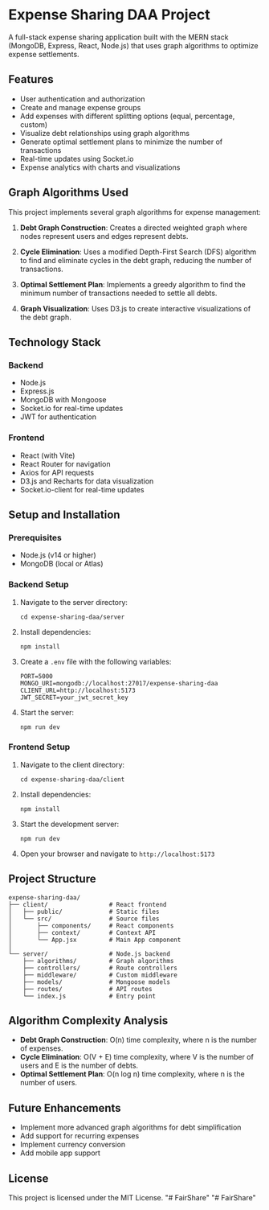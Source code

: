# Expense Sharing DAA Project

A full-stack expense sharing application built with the MERN stack (MongoDB, Express, React, Node.js) that uses graph algorithms to optimize expense settlements.

## Features

- User authentication and authorization
- Create and manage expense groups
- Add expenses with different splitting options (equal, percentage, custom)
- Visualize debt relationships using graph algorithms
- Generate optimal settlement plans to minimize the number of transactions
- Real-time updates using Socket.io
- Expense analytics with charts and visualizations

## Graph Algorithms Used

This project implements several graph algorithms for expense management:

1. **Debt Graph Construction**: Creates a directed weighted graph where nodes represent users and edges represent debts.

2. **Cycle Elimination**: Uses a modified Depth-First Search (DFS) algorithm to find and eliminate cycles in the debt graph, reducing the number of transactions.

3. **Optimal Settlement Plan**: Implements a greedy algorithm to find the minimum number of transactions needed to settle all debts.

4. **Graph Visualization**: Uses D3.js to create interactive visualizations of the debt graph.

## Technology Stack

### Backend

- Node.js
- Express.js
- MongoDB with Mongoose
- Socket.io for real-time updates
- JWT for authentication

### Frontend

- React (with Vite)
- React Router for navigation
- Axios for API requests
- D3.js and Recharts for data visualization
- Socket.io-client for real-time updates

## Setup and Installation

### Prerequisites

- Node.js (v14 or higher)
- MongoDB (local or Atlas)

### Backend Setup

1. Navigate to the server directory:

   ```
   cd expense-sharing-daa/server
   ```

2. Install dependencies:

   ```
   npm install
   ```

3. Create a `.env` file with the following variables:

   ```
   PORT=5000
   MONGO_URI=mongodb://localhost:27017/expense-sharing-daa
   CLIENT_URL=http://localhost:5173
   JWT_SECRET=your_jwt_secret_key
   ```

4. Start the server:
   ```
   npm run dev
   ```

### Frontend Setup

1. Navigate to the client directory:

   ```
   cd expense-sharing-daa/client
   ```

2. Install dependencies:

   ```
   npm install
   ```

3. Start the development server:

   ```
   npm run dev
   ```

4. Open your browser and navigate to `http://localhost:5173`

## Project Structure

```
expense-sharing-daa/
├── client/                 # React frontend
│   ├── public/             # Static files
│   └── src/                # Source files
│       ├── components/     # React components
│       ├── context/        # Context API
│       └── App.jsx         # Main App component
│
└── server/                 # Node.js backend
    ├── algorithms/         # Graph algorithms
    ├── controllers/        # Route controllers
    ├── middleware/         # Custom middleware
    ├── models/             # Mongoose models
    ├── routes/             # API routes
    └── index.js            # Entry point
```

## Algorithm Complexity Analysis

- **Debt Graph Construction**: O(n) time complexity, where n is the number of expenses.
- **Cycle Elimination**: O(V + E) time complexity, where V is the number of users and E is the number of debts.
- **Optimal Settlement Plan**: O(n log n) time complexity, where n is the number of users.

## Future Enhancements

- Implement more advanced graph algorithms for debt simplification
- Add support for recurring expenses
- Implement currency conversion
- Add mobile app support

## License

This project is licensed under the MIT License.
"# FairShare" 
"# FairShare" 
